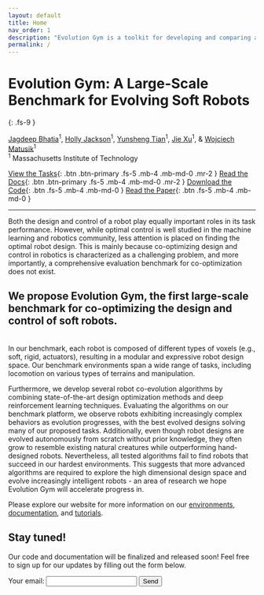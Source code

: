 ```yaml
---
layout: default
title: Home
nav_order: 1
description: "Evolution Gym is a toolkit for developing and comparing algorithms for co-optimizing design and control."
permalink: /
---
```


# Evolution Gym: A Large-Scale Benchmark for Evolving Soft Robots
{: .fs-9 }

[Jagdeep Bhatia]()<sup>1</sup>, [Holly Jackson](https://www.holly-jackson.com/)<sup>1</sup>, [Yunsheng Tian](https://www.yunshengtian.com/)<sup>1</sup>, [Jie Xu](https://people.csail.mit.edu/jiex)<sup>1</sup>, & [Wojciech Matusik](https://people.csail.mit.edu/wojciech/)<sup>1</sup><br>
<sup>1</sup>  Massachusetts Institute of Technology<br>

[View the Tasks](/all-tasks){: .btn .btn-primary .fs-5 .mb-4 .mb-md-0 .mr-2 } [Read the Docs](/documentation){: .btn .btn-primary .fs-5 .mb-4 .mb-md-0 .mr-2 } [Download the Code](https://github.com/EvolutionGym){: .btn .fs-5 .mb-4 .mb-md-0 } [Read the Paper](https://arxiv.org/pdf/2201.09863.pdf){: .btn .fs-5 .mb-4 .mb-md-0 } 

---

Both the design and control of a robot play equally important roles in its task performance. However, while optimal control is well studied in the machine learning and robotics community, less attention is placed on finding the optimal robot design. This is mainly because co-optimizing design and control in robotics is characterized as a challenging problem, and more importantly, a comprehensive evaluation benchmark for co-optimization does not exist.<br>
## We propose Evolution Gym, the first large-scale benchmark for co-optimizing the design and control of soft robots.
<br>
In our benchmark, each robot is composed of different types of voxels (e.g., soft, rigid, actuators), resulting in a modular and expressive robot design space. Our benchmark environments span a wide range of tasks, including locomotion on various types of terrains and manipulation.

Furthermore, we develop several robot co-evolution algorithms by combining state-of-the-art design optimization methods and deep reinforcement learning techniques. Evaluating the algorithms on our benchmark platform, we observe robots exhibiting increasingly complex behaviors as evolution progresses, with the best evolved designs solving many of our proposed tasks. Additionally, even though robot designs are evolved autonomously from scratch without prior knowledge, they often grow to resemble existing natural creatures while outperforming hand-designed robots. Nevertheless, all tested algorithms fail to find robots that succeed in our hardest environments. This suggests that more advanced algorithms are required to explore the high dimensional design space and evolve increasingly intelligent robots - an area of research we hope Evolution Gym will accelerate progress in.

Please explore our website for more information on our [environments](/all-tasks), [documentation](/documentation), and [tutorials](/tutorials).

## Stay tuned!

Our code and documentation will be finalized and released soon!  Feel free to sign up for our updates by filling out the form below.
<br>

<form
  action="https://formspree.io/f/xvodjevb"
  method="POST"
>
  <label>
    Your email:
    <input type="email" name="_replyto">
  </label>
  <!-- your other form fields go here -->
  <button type="submit">Send</button>
</form>